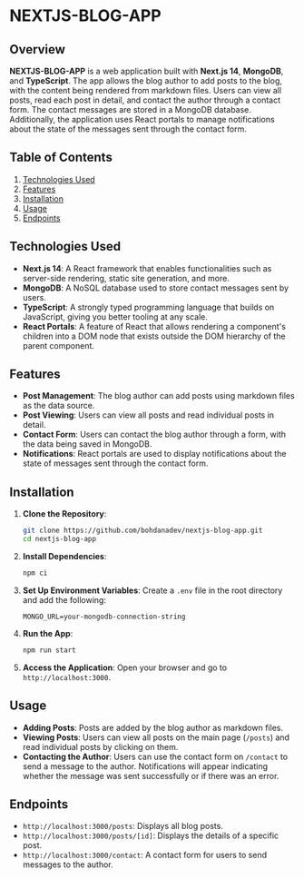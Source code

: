 # NEXTJS-BLOG-APP

## Overview

**NEXTJS-BLOG-APP** is a web application built with **Next.js 14**, **MongoDB**, and **TypeScript**. The app allows the blog author to add posts to the blog, with the content being rendered from markdown files. Users can view all posts, read each post in detail, and contact the author through a contact form. The contact messages are stored in a MongoDB database. Additionally, the application uses React portals to manage notifications about the state of the messages sent through the contact form.

## Table of Contents

1. [Technologies Used](#technologies-used)
2. [Features](#features)
3. [Installation](#installation)
4. [Usage](#usage)
5. [Endpoints](#endpoints)

## Technologies Used

- **Next.js 14**: A React framework that enables functionalities such as server-side rendering, static site generation, and more.
- **MongoDB**: A NoSQL database used to store contact messages sent by users.
- **TypeScript**: A strongly typed programming language that builds on JavaScript, giving you better tooling at any scale.
- **React Portals**: A feature of React that allows rendering a component's children into a DOM node that exists outside the DOM hierarchy of the parent component.

## Features

- **Post Management**: The blog author can add posts using markdown files as the data source.
- **Post Viewing**: Users can view all posts and read individual posts in detail.
- **Contact Form**: Users can contact the blog author through a form, with the data being saved in MongoDB.
- **Notifications**: React portals are used to display notifications about the state of messages sent through the contact form.

## Installation

1. **Clone the Repository**:

   ```bash
   git clone https://github.com/bohdanadev/nextjs-blog-app.git
   cd nextjs-blog-app
   ```

2. **Install Dependencies**:

   ```bash
   npm ci
   ```

3. **Set Up Environment Variables**:
   Create a `.env` file in the root directory and add the following:

   ```
   MONGO_URL=your-mongodb-connection-string
   ```

4. **Run the App**:

   ```bash
   npm run start
   ```

5. **Access the Application**:
   Open your browser and go to `http://localhost:3000`.

## Usage

- **Adding Posts**: Posts are added by the blog author as markdown files.
- **Viewing Posts**: Users can view all posts on the main page (`/posts`) and read individual posts by clicking on them.
- **Contacting the Author**: Users can use the contact form on `/contact` to send a message to the author. Notifications will appear indicating whether the message was sent successfully or if there was an error.

## Endpoints

- `http://localhost:3000/posts`: Displays all blog posts.
- `http://localhost:3000/posts/[id]`: Displays the details of a specific post.
- `http://localhost:3000/contact`: A contact form for users to send messages to the author.
